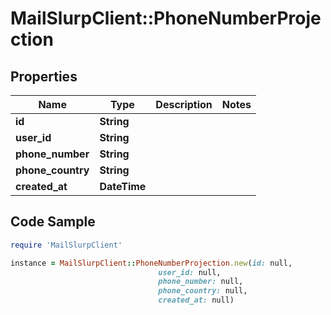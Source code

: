 # MailSlurpClient::PhoneNumberProjection

## Properties

Name | Type | Description | Notes
------------ | ------------- | ------------- | -------------
**id** | **String** |  | 
**user_id** | **String** |  | 
**phone_number** | **String** |  | 
**phone_country** | **String** |  | 
**created_at** | **DateTime** |  | 

## Code Sample

```ruby
require 'MailSlurpClient'

instance = MailSlurpClient::PhoneNumberProjection.new(id: null,
                                 user_id: null,
                                 phone_number: null,
                                 phone_country: null,
                                 created_at: null)
```


